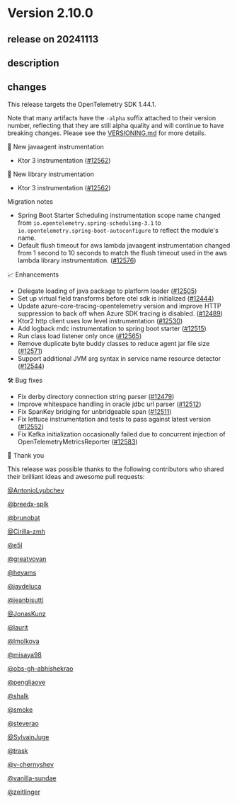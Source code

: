 # Version 2.10.0

## release on 20241113
## description
## changes
This release targets the OpenTelemetry SDK 1.44.1.

Note that many artifacts have the <code>-alpha</code> suffix attached to their version number, reflecting that they are still alpha quality and will continue to have breaking changes. Please see the <a href="https://github.com/open-telemetry/opentelemetry-java-instrumentation/blob/main/VERSIONING.md#opentelemetry-java-instrumentation-versioning">VERSIONING.md</a> for more details.

🌟 New javaagent instrumentation

* Ktor 3 instrumentation (<a href="https://github.com/open-telemetry/opentelemetry-java-instrumentation/pull/12562" data-hovercard-type="pull_request" data-hovercard-url="/open-telemetry/opentelemetry-java-instrumentation/pull/12562/hovercard">#12562</a>)

🌟 New library instrumentation

* Ktor 3 instrumentation (<a href="https://github.com/open-telemetry/opentelemetry-java-instrumentation/pull/12562" data-hovercard-type="pull_request" data-hovercard-url="/open-telemetry/opentelemetry-java-instrumentation/pull/12562/hovercard">#12562</a>)

Migration notes

* Spring Boot Starter Scheduling instrumentation scope name changed from <code>io.opentelemetry.spring-scheduling-3.1</code> to <code>io.opentelemetry.spring-boot-autoconfigure</code> to reflect the module's name.
* Default flush timeout for aws lambda javaagent instrumentation changed from 1 second to 10 seconds to match the flush timeout used in the aws lambda library instrumentation. (<a href="https://github.com/open-telemetry/opentelemetry-java-instrumentation/pull/12576" data-hovercard-type="pull_request" data-hovercard-url="/open-telemetry/opentelemetry-java-instrumentation/pull/12576/hovercard">#12576</a>)

📈 Enhancements

* Delegate loading of java package to platform loader (<a href="https://github.com/open-telemetry/opentelemetry-java-instrumentation/pull/12505" data-hovercard-type="pull_request" data-hovercard-url="/open-telemetry/opentelemetry-java-instrumentation/pull/12505/hovercard">#12505</a>)
* Set up virtual field transforms before otel sdk is initialized (<a href="https://github.com/open-telemetry/opentelemetry-java-instrumentation/pull/12444" data-hovercard-type="pull_request" data-hovercard-url="/open-telemetry/opentelemetry-java-instrumentation/pull/12444/hovercard">#12444</a>)
* Update azure-core-tracing-opentelemetry version and improve HTTP suppression to back off when Azure SDK tracing is disabled. (<a href="https://github.com/open-telemetry/opentelemetry-java-instrumentation/pull/12489" data-hovercard-type="pull_request" data-hovercard-url="/open-telemetry/opentelemetry-java-instrumentation/pull/12489/hovercard">#12489</a>)
* Ktor2 http client uses low level instrumentation (<a href="https://github.com/open-telemetry/opentelemetry-java-instrumentation/pull/12530" data-hovercard-type="pull_request" data-hovercard-url="/open-telemetry/opentelemetry-java-instrumentation/pull/12530/hovercard">#12530</a>)
* Add logback mdc instrumentation to spring boot starter (<a href="https://github.com/open-telemetry/opentelemetry-java-instrumentation/pull/12515" data-hovercard-type="pull_request" data-hovercard-url="/open-telemetry/opentelemetry-java-instrumentation/pull/12515/hovercard">#12515</a>)
* Run class load listener only once (<a href="https://github.com/open-telemetry/opentelemetry-java-instrumentation/pull/12565" data-hovercard-type="pull_request" data-hovercard-url="/open-telemetry/opentelemetry-java-instrumentation/pull/12565/hovercard">#12565</a>)
* Remove duplicate byte buddy classes to reduce agent jar file size (<a href="https://github.com/open-telemetry/opentelemetry-java-instrumentation/pull/12571" data-hovercard-type="pull_request" data-hovercard-url="/open-telemetry/opentelemetry-java-instrumentation/pull/12571/hovercard">#12571</a>)
* Support additional JVM arg syntax in service name resource detector (<a href="https://github.com/open-telemetry/opentelemetry-java-instrumentation/pull/12544" data-hovercard-type="pull_request" data-hovercard-url="/open-telemetry/opentelemetry-java-instrumentation/pull/12544/hovercard">#12544</a>)

🛠️ Bug fixes

* Fix derby directory connection string parser (<a href="https://github.com/open-telemetry/opentelemetry-java-instrumentation/pull/12479" data-hovercard-type="pull_request" data-hovercard-url="/open-telemetry/opentelemetry-java-instrumentation/pull/12479/hovercard">#12479</a>)
* Improve whitespace handling in oracle jdbc url parser (<a href="https://github.com/open-telemetry/opentelemetry-java-instrumentation/pull/12512" data-hovercard-type="pull_request" data-hovercard-url="/open-telemetry/opentelemetry-java-instrumentation/pull/12512/hovercard">#12512</a>)
* Fix SpanKey bridging for unbridgeable span (<a href="https://github.com/open-telemetry/opentelemetry-java-instrumentation/pull/12511" data-hovercard-type="pull_request" data-hovercard-url="/open-telemetry/opentelemetry-java-instrumentation/pull/12511/hovercard">#12511</a>)
* Fix lettuce instrumentation and tests to pass against latest version (<a href="https://github.com/open-telemetry/opentelemetry-java-instrumentation/pull/12552" data-hovercard-type="pull_request" data-hovercard-url="/open-telemetry/opentelemetry-java-instrumentation/pull/12552/hovercard">#12552</a>)
* Fix Kafka initialization occasionally failed due to concurrent injection of OpenTelemetryMetricsReporter (<a href="https://github.com/open-telemetry/opentelemetry-java-instrumentation/pull/12583" data-hovercard-type="pull_request" data-hovercard-url="/open-telemetry/opentelemetry-java-instrumentation/pull/12583/hovercard">#12583</a>)

🙇 Thank you

This release was possible thanks to the following contributors who shared their brilliant ideas and awesome pull requests:

<a class="user-mention notranslate" data-hovercard-type="user" data-hovercard-url="/users/AntonioLyubchev/hovercard" data-octo-click="hovercard-link-click" data-octo-dimensions="link_type:self" href="https://github.com/AntonioLyubchev">@AntonioLyubchev</a>  

<a class="user-mention notranslate" data-hovercard-type="user" data-hovercard-url="/users/breedx-splk/hovercard" data-octo-click="hovercard-link-click" data-octo-dimensions="link_type:self" href="https://github.com/breedx-splk">@breedx-splk</a>  

<a class="user-mention notranslate" data-hovercard-type="user" data-hovercard-url="/users/brunobat/hovercard" data-octo-click="hovercard-link-click" data-octo-dimensions="link_type:self" href="https://github.com/brunobat">@brunobat</a>  

<a class="user-mention notranslate" data-hovercard-type="user" data-hovercard-url="/users/Cirilla-zmh/hovercard" data-octo-click="hovercard-link-click" data-octo-dimensions="link_type:self" href="https://github.com/Cirilla-zmh">@Cirilla-zmh</a>  

<a class="user-mention notranslate" data-hovercard-type="user" data-hovercard-url="/users/e5l/hovercard" data-octo-click="hovercard-link-click" data-octo-dimensions="link_type:self" href="https://github.com/e5l">@e5l</a>  

<a class="user-mention notranslate" data-hovercard-type="user" data-hovercard-url="/users/greatvovan/hovercard" data-octo-click="hovercard-link-click" data-octo-dimensions="link_type:self" href="https://github.com/greatvovan">@greatvovan</a>  

<a class="user-mention notranslate" data-hovercard-type="user" data-hovercard-url="/users/heyams/hovercard" data-octo-click="hovercard-link-click" data-octo-dimensions="link_type:self" href="https://github.com/heyams">@heyams</a>  

<a class="user-mention notranslate" data-hovercard-type="user" data-hovercard-url="/users/jaydeluca/hovercard" data-octo-click="hovercard-link-click" data-octo-dimensions="link_type:self" href="https://github.com/jaydeluca">@jaydeluca</a>  

<a class="user-mention notranslate" data-hovercard-type="user" data-hovercard-url="/users/jeanbisutti/hovercard" data-octo-click="hovercard-link-click" data-octo-dimensions="link_type:self" href="https://github.com/jeanbisutti">@jeanbisutti</a>  

<a class="user-mention notranslate" data-hovercard-type="user" data-hovercard-url="/users/JonasKunz/hovercard" data-octo-click="hovercard-link-click" data-octo-dimensions="link_type:self" href="https://github.com/JonasKunz">@JonasKunz</a>  

<a class="user-mention notranslate" data-hovercard-type="user" data-hovercard-url="/users/laurit/hovercard" data-octo-click="hovercard-link-click" data-octo-dimensions="link_type:self" href="https://github.com/laurit">@laurit</a>  

<a class="user-mention notranslate" data-hovercard-type="user" data-hovercard-url="/users/lmolkova/hovercard" data-octo-click="hovercard-link-click" data-octo-dimensions="link_type:self" href="https://github.com/lmolkova">@lmolkova</a>  

<a class="user-mention notranslate" data-hovercard-type="user" data-hovercard-url="/users/misaya98/hovercard" data-octo-click="hovercard-link-click" data-octo-dimensions="link_type:self" href="https://github.com/misaya98">@misaya98</a>  

<a class="user-mention notranslate" data-hovercard-type="user" data-hovercard-url="/users/obs-gh-abhishekrao/hovercard" data-octo-click="hovercard-link-click" data-octo-dimensions="link_type:self" href="https://github.com/obs-gh-abhishekrao">@obs-gh-abhishekrao</a>  

<a class="user-mention notranslate" data-hovercard-type="user" data-hovercard-url="/users/pengliaoye/hovercard" data-octo-click="hovercard-link-click" data-octo-dimensions="link_type:self" href="https://github.com/pengliaoye">@pengliaoye</a>  

<a class="user-mention notranslate" data-hovercard-type="user" data-hovercard-url="/users/shalk/hovercard" data-octo-click="hovercard-link-click" data-octo-dimensions="link_type:self" href="https://github.com/shalk">@shalk</a>  

<a class="user-mention notranslate" data-hovercard-type="user" data-hovercard-url="/users/smoke/hovercard" data-octo-click="hovercard-link-click" data-octo-dimensions="link_type:self" href="https://github.com/smoke">@smoke</a>  

<a class="user-mention notranslate" data-hovercard-type="user" data-hovercard-url="/users/steverao/hovercard" data-octo-click="hovercard-link-click" data-octo-dimensions="link_type:self" href="https://github.com/steverao">@steverao</a>  

<a class="user-mention notranslate" data-hovercard-type="user" data-hovercard-url="/users/SylvainJuge/hovercard" data-octo-click="hovercard-link-click" data-octo-dimensions="link_type:self" href="https://github.com/SylvainJuge">@SylvainJuge</a>  

<a class="user-mention notranslate" data-hovercard-type="user" data-hovercard-url="/users/trask/hovercard" data-octo-click="hovercard-link-click" data-octo-dimensions="link_type:self" href="https://github.com/trask">@trask</a>  

<a class="user-mention notranslate" data-hovercard-type="user" data-hovercard-url="/users/v-chernyshev/hovercard" data-octo-click="hovercard-link-click" data-octo-dimensions="link_type:self" href="https://github.com/v-chernyshev">@v-chernyshev</a>  

<a class="user-mention notranslate" data-hovercard-type="user" data-hovercard-url="/users/vanilla-sundae/hovercard" data-octo-click="hovercard-link-click" data-octo-dimensions="link_type:self" href="https://github.com/vanilla-sundae">@vanilla-sundae</a>  

<a class="user-mention notranslate" data-hovercard-type="user" data-hovercard-url="/users/zeitlinger/hovercard" data-octo-click="hovercard-link-click" data-octo-dimensions="link_type:self" href="https://github.com/zeitlinger">@zeitlinger</a>

